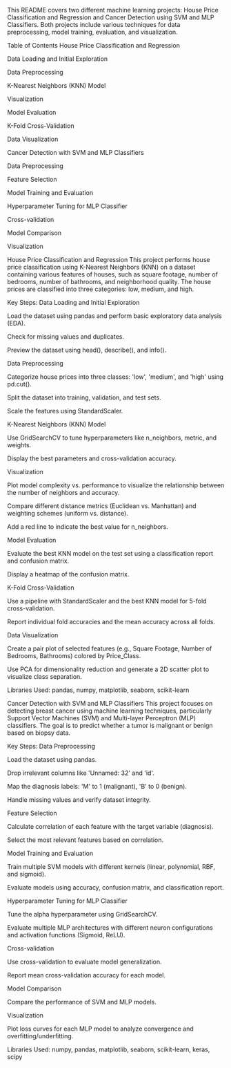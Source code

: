 This README covers two different machine learning projects: House Price Classification and Regression and Cancer Detection using SVM and MLP Classifiers. Both projects include various techniques for data preprocessing, model training, evaluation, and visualization.

Table of Contents
House Price Classification and Regression

Data Loading and Initial Exploration

Data Preprocessing

K-Nearest Neighbors (KNN) Model

Visualization

Model Evaluation

K-Fold Cross-Validation

Data Visualization

Cancer Detection with SVM and MLP Classifiers

Data Preprocessing

Feature Selection

Model Training and Evaluation

Hyperparameter Tuning for MLP Classifier

Cross-validation

Model Comparison

Visualization

House Price Classification and Regression
This project performs house price classification using K-Nearest Neighbors (KNN) on a dataset containing various features of houses, such as square footage, number of bedrooms, number of bathrooms, and neighborhood quality. The house prices are classified into three categories: low, medium, and high.

Key Steps:
Data Loading and Initial Exploration

Load the dataset using pandas and perform basic exploratory data analysis (EDA).

Check for missing values and duplicates.

Preview the dataset using head(), describe(), and info().

Data Preprocessing

Categorize house prices into three classes: 'low', 'medium', and 'high' using pd.cut().

Split the dataset into training, validation, and test sets.

Scale the features using StandardScaler.

K-Nearest Neighbors (KNN) Model

Use GridSearchCV to tune hyperparameters like n_neighbors, metric, and weights.

Display the best parameters and cross-validation accuracy.

Visualization

Plot model complexity vs. performance to visualize the relationship between the number of neighbors and accuracy.

Compare different distance metrics (Euclidean vs. Manhattan) and weighting schemes (uniform vs. distance).

Add a red line to indicate the best value for n_neighbors.

Model Evaluation

Evaluate the best KNN model on the test set using a classification report and confusion matrix.

Display a heatmap of the confusion matrix.

K-Fold Cross-Validation

Use a pipeline with StandardScaler and the best KNN model for 5-fold cross-validation.

Report individual fold accuracies and the mean accuracy across all folds.

Data Visualization

Create a pair plot of selected features (e.g., Square Footage, Number of Bedrooms, Bathrooms) colored by Price_Class.

Use PCA for dimensionality reduction and generate a 2D scatter plot to visualize class separation.

Libraries Used:
pandas, numpy, matplotlib, seaborn, scikit-learn

Cancer Detection with SVM and MLP Classifiers
This project focuses on detecting breast cancer using machine learning techniques, particularly Support Vector Machines (SVM) and Multi-layer Perceptron (MLP) classifiers. The goal is to predict whether a tumor is malignant or benign based on biopsy data.

Key Steps:
Data Preprocessing

Load the dataset using pandas.

Drop irrelevant columns like 'Unnamed: 32' and 'id'.

Map the diagnosis labels: 'M' to 1 (malignant), 'B' to 0 (benign).

Handle missing values and verify dataset integrity.

Feature Selection

Calculate correlation of each feature with the target variable (diagnosis).

Select the most relevant features based on correlation.

Model Training and Evaluation

Train multiple SVM models with different kernels (linear, polynomial, RBF, and sigmoid).

Evaluate models using accuracy, confusion matrix, and classification report.

Hyperparameter Tuning for MLP Classifier

Tune the alpha hyperparameter using GridSearchCV.

Evaluate multiple MLP architectures with different neuron configurations and activation functions (Sigmoid, ReLU).

Cross-validation

Use cross-validation to evaluate model generalization.

Report mean cross-validation accuracy for each model.

Model Comparison

Compare the performance of SVM and MLP models.

Visualization

Plot loss curves for each MLP model to analyze convergence and overfitting/underfitting.

Libraries Used:
numpy, pandas, matplotlib, seaborn, scikit-learn, keras, scipy

